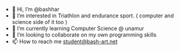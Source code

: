 - 👋 Hi, I’m @bashhar
- 👀 I’m interested in Triathlon and endurance sport. ( computer and science side of it too ) 
- 🌱 I’m currently learning Computer Science @ unamur 
- 💞️ I’m looking to collaborate on my own programming skills 
- 📫 How to reach me student@bash-art.net

<!---
bashhar/bashhar is a ✨ special ✨ repository because its `README.md` (this file) appears on your GitHub profile.
You can click the Preview link to take a look at your changes.
--->
